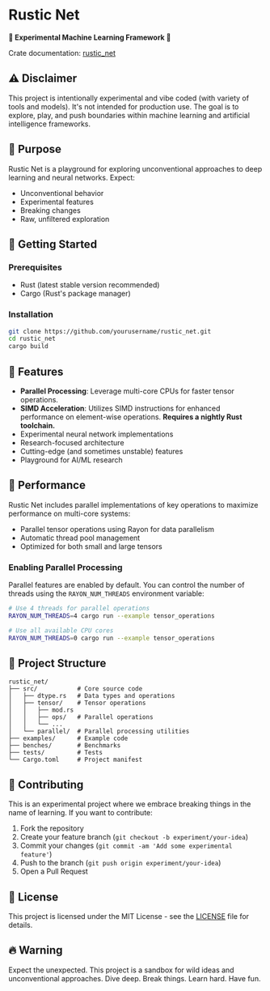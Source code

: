 # Rustic Net

**🚧 Experimental Machine Learning Framework 🚧**

Crate documentation: [rustic_net](https://mtb0x1.github.io/rustic_net/rustic_net/index.html)

## ⚠️ Disclaimer
This project is intentionally experimental and vibe coded (with variety of tools and models). It's not intended for production use. The goal is to explore, play, and push boundaries within machine learning and artificial intelligence frameworks.

## 🎯 Purpose
Rustic Net is a playground for exploring unconventional approaches to deep learning and neural networks. Expect:
- Unconventional behavior
- Experimental features
- Breaking changes
- Raw, unfiltered exploration

## 🚀 Getting Started

### Prerequisites
- Rust (latest stable version recommended)
- Cargo (Rust's package manager)

### Installation
```bash
git clone https://github.com/yourusername/rustic_net.git
cd rustic_net
cargo build
```

## 🧪 Features
- **Parallel Processing**: Leverage multi-core CPUs for faster tensor operations.
- **SIMD Acceleration**: Utilizes SIMD instructions for enhanced performance on element-wise operations. **Requires a nightly Rust toolchain.**
- Experimental neural network implementations
- Research-focused architecture
- Cutting-edge (and sometimes unstable) features
- Playground for AI/ML research

## 🚀 Performance

Rustic Net includes parallel implementations of key operations to maximize performance on multi-core systems:

- Parallel tensor operations using Rayon for data parallelism
- Automatic thread pool management
- Optimized for both small and large tensors

### Enabling Parallel Processing

Parallel features are enabled by default. You can control the number of threads using the `RAYON_NUM_THREADS` environment variable:

```bash
# Use 4 threads for parallel operations
RAYON_NUM_THREADS=4 cargo run --example tensor_operations

# Use all available CPU cores
RAYON_NUM_THREADS=0 cargo run --example tensor_operations
```

## 📂 Project Structure
```
rustic_net/
├── src/           # Core source code
│   ├── dtype.rs   # Data types and operations
│   ├── tensor/    # Tensor operations
│   │   ├── mod.rs
│   │   ├── ops/   # Parallel operations
│   │   └── ...
│   └── parallel/  # Parallel processing utilities
├── examples/      # Example code
├── benches/       # Benchmarks
├── tests/         # Tests
└── Cargo.toml     # Project manifest
```

## 🤝 Contributing
This is an experimental project where we embrace breaking things in the name of learning. If you want to contribute:
1. Fork the repository
2. Create your feature branch (`git checkout -b experiment/your-idea`)
3. Commit your changes (`git commit -am 'Add some experimental feature'`)
4. Push to the branch (`git push origin experiment/your-idea`)
5. Open a Pull Request

## 📜 License
This project is licensed under the MIT License - see the [LICENSE](LICENSE) file for details.

## 🔥 Warning
Expect the unexpected. This project is a sandbox for wild ideas and unconventional approaches. Dive deep. Break things. Learn hard. Have fun.
